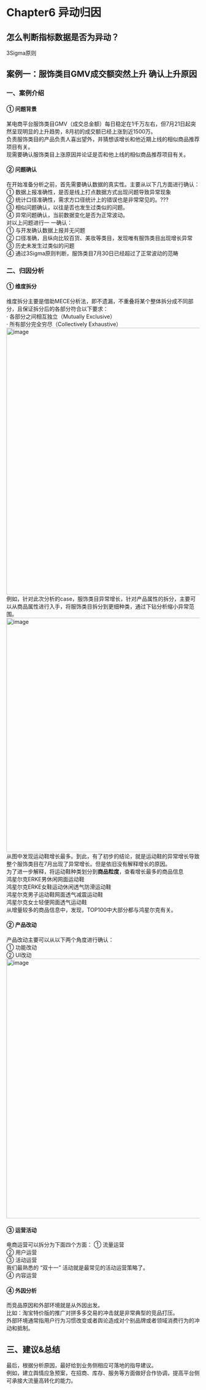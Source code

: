 # Chapter6 异动归因

## 怎么判断指标数据是否为异动？
3Sigma原则

## 案例一：服饰类目GMV成交额突然上升 确认上升原因
### 一、案例介绍
#### ① 问题背景  
某电商平台服饰类目GMV（成交总金额）每日稳定在1千万左右，但7月21日起突然呈现明显的上升趋势，8月初的成交额已经上涨到近1500万。  
负责服饰类目的产品负责人喜出望外，并猜想该增长和他近期上线的相似商品推荐项目有关。  
现需要确认服饰类目上涨原因并论证是否和他上线的相似商品推荐项目有关。  
#### ② 问题确认
在开始准备分析之前，首先需要确认数据的真实性。主要从以下几方面进行确认：  
① 数据上报准确性，是否是线上打点数据方式出现问题导致异常现象  
② 统计口径准确性，需求方口径统计上的错误也是非常常见的。???   
③ 相似问题确认，以往是否也发生过类似的问题。  
④ 异常问题确认，当前数据变化是否为正常波动。  
对以上问题进行一 一确认：  
① 与开发确认数据上报并无问题  
② 口径准确，且纵向比较百货、美妆等类目，发现唯有服饰类目出现增长异常  
③ 历史未发生过类似的问题  
④ 通过3Sigma原则判断，服饰类目7月30日已经超过了正常波动的范畴  

### 二、归因分析
#### ① 维度拆分
维度拆分主要是借助MECE分析法，即不遗漏，不重叠将某个整体拆分成不同部分，且保证拆分后的各部分符合以下要求：  
· 各部分之间相互独立（Mutually Exclusive）  
· 所有部分完全穷尽（Collectively Exhaustive）  
<img width="697" alt="image" src="https://user-images.githubusercontent.com/105503216/180213673-1c9fa417-27de-4ce0-882c-68dd4b8459e6.png">  
例如，针对此次分析的case，服饰类目异常增长，针对产品属性的拆分，主要可以从商品属性进行入手，将服饰类目拆分到更细种类，通过下钻分析缩小异常范围。  
<img width="612" alt="image" src="https://user-images.githubusercontent.com/105503216/180215770-4b29efb8-c1ff-4449-9dbb-94f74c035f2a.png">  
从图中发现运动鞋增长最多。到此，有了初步的结论，就是运动鞋的异常增长导致整个服饰类目在7月出现了异常增长。但是依旧没有解释增长的原因。  
为了进一步解释，将运动鞋种类划分到**商品粒度**，查看增长最多的商品信息  
鸿星尔克ERKE男休闲网面运动鞋  
鸿星尔克ERKE女鞋运动休闲透气防滑运动鞋  
鸿星尔克男子运动鞋网面透气减震运动鞋  
鸿星尔克女士轻便网面透气运动鞋  
从增量较多的商品信息中，发现，TOP100中大部分都与鸿星尔克有关。  

#### ② 产品改动  
产品改动主要可以从以下两个角度进行确认：  
① 功能改动  
② UI改动  
<img width="678" alt="image" src="https://user-images.githubusercontent.com/105503216/180220497-b9a19cb2-3c1d-4c31-800c-1637fdd16c64.png">

#### ③ 运营活动
电商运营可以拆分为下面四个方面：
① 流量运营  
② 用户运营  
③ 活动运营  
我们最熟悉的 “双十一” 活动就是最常见的活动运营策略了。  
④ 内容运营  

#### ④ 外因分析
而竞品原因和外部环境就是从外因出发。  
比如：淘宝特价版的推广对拼多多交易的冲击就是非常典型的竞品打压。  
外部环境通常指用户行为习惯改变或者舆论造成对个别品牌或者领域消费行为的冲动和抵制。  

## 三、建议&总结
最后，根据分析原因，最好给到业务侧相应可落地的指导建议。  
例如，建立舆情应急预案，在招商、库存、服务等方面做好合作协调，提高平台侧可承接大流量高转化的能力。  
